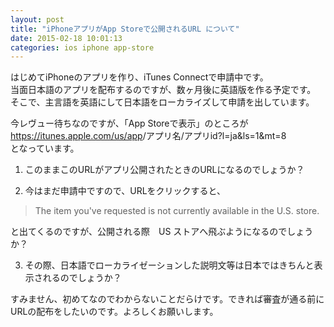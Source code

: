 ```yaml
---
layout: post
title: "iPhoneアプリがApp Storeで公開されるURL について"
date: 2015-02-18 10:01:13
categories: ios iphone app-store
---
```

<p>はじめてiPhoneのアプリを作り、iTunes Connectで申請中です。<br>
当面日本語のアプリを配布するのですが、数ヶ月後に英語版を作る予定です。<br>
そこで、主言語を英語にして日本語をローカライズして申請を出しています。</p>

<p>今レヴュー待ちなのですが、「App Storeで表示」のところが<br>
<a href="https://itunes.apple.com/us/app" rel="nofollow">https://itunes.apple.com/us/app</a>/アプリ名/アプリid?l=ja&amp;ls=1&amp;mt=8<br>
となっています。</p>

<ol>
<li><p>このままこのURLがアプリ公開されたときのURLになるのでしょうか？</p></li>
<li><p>今はまだ申請中ですので、URLをクリックすると、</p></li>
</ol>

<blockquote>
  <p>The item you've requested is not currently available in the U.S. store.</p>
</blockquote>

<p>と出てくるのですが、公開される際　US ストアへ飛ぶようになるのでしょうか？</p>

<ol start="3">
<li>その際、日本語でローカライゼーションした説明文等は日本ではきちんと表示されるのでしょうか？</li>
</ol>

<p>すみません、初めてなのでわからないことだらけです。できれば審査が通る前にURLの配布をしたいのです。よろしくお願いします。</p>
